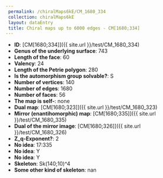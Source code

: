 ```yaml
--- 
 permalink: /chiralMaps6kE/CM_1680_334 
 collection: chiralMaps6kE
 layout: dataEntry
 title: Chiral maps up to 6000 edges - CM[1680;334]
---
```


- **ID**: [CM[1680;334]]({{ site.url }}/test/CM_1680_334)
- **Genus of the underlying surface**: 743
- **Length of the face**: 60
- **Valency**: 24
- **Length of the Petrie polygon**: 280
- **Is the automorphism group solvable?**: S
- **Number of vertices**: 140
- **Number of edges**: 1680
- **Number of faces**: 56
- **The map is self-**: none
- **Dual map**: [CM[1680;323]]({{ site.url }}/test/CM_1680_323)
- **Mirror (enantihomorphic) map**: [CM[1680;335]]({{ site.url }}/test/CM_1680_335)
- **Dual of the mirror image**: [CM[1680;326]]({{ site.url }}/test/CM_1680_326)
- **Z_q-Exponent?**: 2
- **No idea**:  17:335
- **No idea**: Y
- **No idea**: Y
- **Skeleton**: Sk(140;10)^4
- **Some other kind of skeleton**: nan
